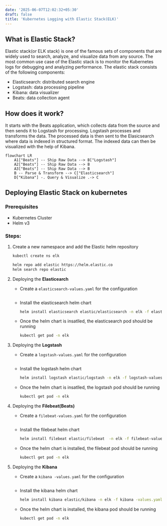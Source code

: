 ```yaml
---
date: '2025-06-07T12:02:32+05:30'
draft: false
title: 'Kubernetes Logging with Elastic Stack(ELK)'
---
```


## What is Elastic Stack?

Elastic stack(or ELK stack) is one of the famous sets of components that are widely used to search, analyze, and visualize data from any source. The most common use case of the Elastic stack is to monitor the Kubernetes logs for debugging and analyzing performance.
The elastic stack consists of the following components:
- Elasticsearch: distributed search engine
- Logstash: data processing pipeline
- Kibana: data visualizer
- Beats: data collection agent

## How does it work?

It starts with the Beats application, which collects data from the source and then sends it to Logstash for processing. Logstash processes and transforms the data. The processed data is then sent to the Elasicsearch where data is indexed in structured format. The indexed data can then be visualized with the help of Kibana.

```mermaid
flowchart LR
    A1["Beats"] -- Ship Raw Data --> B["Logstash"]
    A2["Beats"] -- Ship Raw Data --> B
    A3["Beats"] -- Ship Raw Data --> B
    B -- Parse & Transform --> C["Elasticsearch"]
    D["Kibana"] -. Query & Visualize .-> C
```

## Deploying Elastic Stack on kubernetes

### Prerequisites

- Kubernetes Cluster
- Helm v3

### Steps:

1. Create a new namespace and add the Elastic helm repository

    ```bash
    kubectl create ns elk

    helm repo add elastic https://helm.elastic.co
    helm search repo elastic
    ```

2. Deploying the **Elasticearch**

    - Create a `elasticsearch-values.yaml` for the  configuration

        ```yaml
        ```

    - Install the elasticsearch helm chart

        ```bash
        helm install elasticsearch elastic/elasticsearch -n elk -f elasticsearch-values.yaml
        ```
    
    - Once the helm chart is insatlled, the elasticsearch pod should be running 

        ```bash
        kubectl get pod -n elk
        ```

3. Deploying the **Logstash**

    - Create a `logstash-values.yaml` for the  configuration

        ```yaml
        ```

    - Install the logstash helm chart

        ```bash
        helm install logstash elastic/logstash -n elk -f logstash-values.yaml
        ```
    
    - Once the helm chart is insatlled, the logstash pod should be running 

        ```bash
        kubectl get pod -n elk
        ```

4. Deploying the **Filebeat(Beats)**

    - Create a `filebeat-values.yaml` for the  configuration

        ```yaml
        ```

    - Install the filebeat helm chart

        ```bash
        helm install filebeat elastic/filebeat  -n elk -f filebeat-values.yaml
        ```
    
    - Once the helm chart is installed, the filebeat pod should be running 

        ```bash
        kubectl get pod -n elk
        ```

4. Deploying the **Kibana**

    - Create a `kibana -values.yaml` for the  configuration

        ```yaml
        ```

    - Install the kibana  helm chart

        ```bash
        helm install kibana elastic/kibana -n elk -f kibana -values.yaml
        ```
    
    - Once the helm chart is installed, the kibana  pod should be running 

        ```bash
        kubectl get pod -n elk
        ```